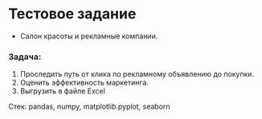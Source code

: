 # Тестовое задание
- Салон красоты и рекламные компании.

### Задача:
1. Проследить путь от клика по рекламному объявлению до покупки.
2. Оценить эффективность маркетинга.
3. Выгрузить в файле Excel

Стек: pandas, numpy, matplotlib.pyplot, seaborn
